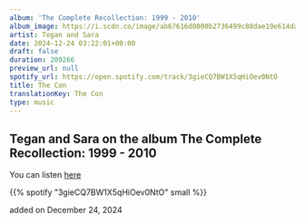```yaml
---
album: 'The Complete Recollection: 1999 - 2010'
album_image: https://i.scdn.co/image/ab67616d0000b2736499c88dae19e614dadabdd0
artist: Tegan and Sara
date: 2024-12-24 03:22:01+00:00
draft: false
duration: 209266
preview_url: null
spotify_url: https://open.spotify.com/track/3gieCQ7BW1X5qHiOev0NtO
title: The Con
translationKey: The Con
type: music
---
```


## Tegan and Sara on the album The Complete Recollection: 1999 - 2010

You can listen [here](https://open.spotify.com/track/3gieCQ7BW1X5qHiOev0NtO)

{{% spotify "3gieCQ7BW1X5qHiOev0NtO" small %}}

added on December 24, 2024